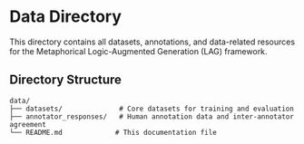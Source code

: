 # Data Directory

This directory contains all datasets, annotations, and data-related resources for the Metaphorical Logic-Augmented Generation (LAG) framework.

## Directory Structure

```
data/
├── datasets/              # Core datasets for training and evaluation
├── annotator_responses/   # Human annotation data and inter-annotator agreement
└── README.md             # This documentation file
```
